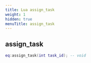 ```yaml
---
title: Lua assign_task
weight: 1
hidden: true
menuTitle: assign_task
---
```

## assign_task
```lua
eq:assign_task(int task_id); -- void
```